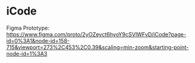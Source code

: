 # iCode
Figma Prototype: https://www.figma.com/proto/2yOZeyct6hyoY9cSVlWFvD/iCode?page-id=0%3A1&node-id=158-715&viewport=273%2C453%2C0.39&scaling=min-zoom&starting-point-node-id=1%3A3
